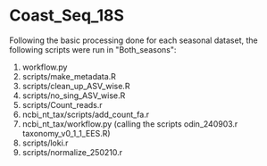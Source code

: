 # Coast_Seq_18S
Following the basic processing done for each seasonal dataset, the following scripts were run in "Both_seasons":

1. workflow.py
2. scripts/make_metadata.R 
3. scripts/clean_up_ASV_wise.R
4. scripts/no_sing_ASV_wise.R
5. scripts/Count_reads.r
6. ncbi_nt_tax/scripts/add_count_fa.r
7. ncbi_nt_tax/workflow.py (calling the scripts odin_240903.r taxonomy_v0_1_1_EES.R)
9. scripts/loki.r
10. scripts/normalize_250210.r